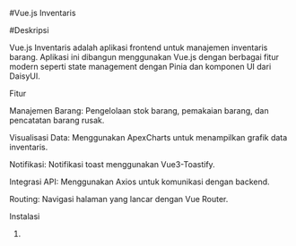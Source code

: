 #Vue.js Inventaris



#Deskripsi

Vue.js Inventaris adalah aplikasi frontend untuk manajemen inventaris barang. Aplikasi ini dibangun menggunakan Vue.js dengan berbagai fitur modern seperti state management dengan Pinia dan komponen UI dari DaisyUI.

Fitur

Manajemen Barang: Pengelolaan stok barang, pemakaian barang, dan pencatatan barang rusak.

Visualisasi Data: Menggunakan ApexCharts untuk menampilkan grafik data inventaris.

Notifikasi: Notifikasi toast menggunakan Vue3-Toastify.

Integrasi API: Menggunakan Axios untuk komunikasi dengan backend.

Routing: Navigasi halaman yang lancar dengan Vue Router.

Instalasi

1. 
